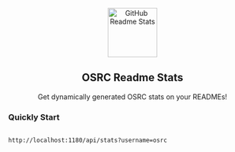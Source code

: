 <p align="center">
 <img width="100px" src="/favicon.ico" align="center" alt="GitHub Readme Stats" />
 <h2 align="center">OSRC Readme Stats</h2>
 <p align="center">Get dynamically generated OSRC stats on your READMEs!</p>
</p>


### Quickly Start   

```

http://localhost:1180/api/stats?username=osrc

```